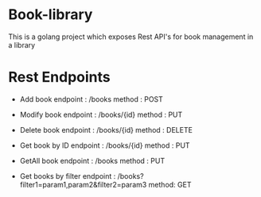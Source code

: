 # Book-library
This is a golang project which exposes Rest API's for book management in a library

# Rest Endpoints

- Add book
  endpoint : /books
  method : POST

- Modify book
  endpoint : /books/{id}
  method : PUT


- Delete book
  endpoint : /books/{id}
  method : DELETE
  
 
- Get book by ID
  endpoint : /books/{id}
  method : PUT
  
  
- GetAll book
  endpoint : /books
  method : PUT

- Get books by filter
  endpoint : /books?filter1=param1,param2&filter2=param3
  method: GET
  
